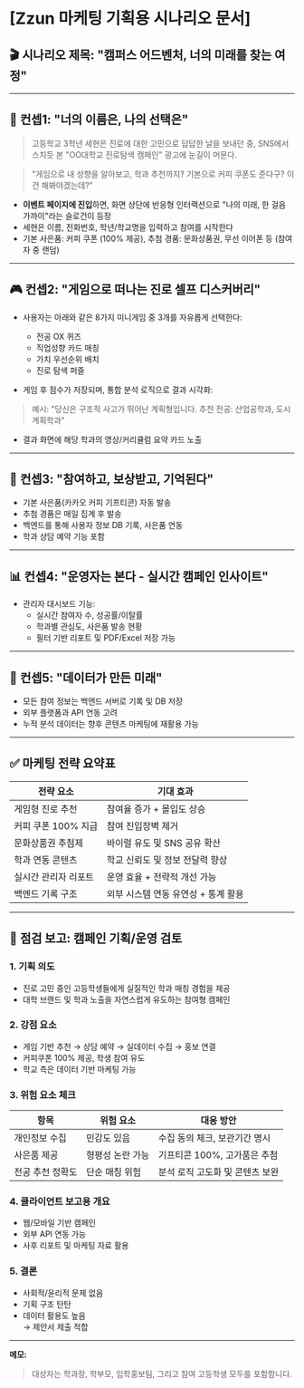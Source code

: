 # [Zzun 마케팅 기획용 시나리오 문서]

## 🎬 시나리오 제목: "캠퍼스 어드벤처, 너의 미래를 찾는 여정"

---

## 🧩 컨셉1: "너의 이름은, 나의 선택은"

> 고등학교 3학년 세현은 진로에 대한 고민으로 답답한 날을 보내던 중, SNS에서 스치듯 본 "OO대학교 진로탐색 캠페인" 광고에 눈길이 머문다.

> "게임으로 내 성향을 알아보고, 학과 추천까지? 기본으로 커피 쿠폰도 준다구? 이건 해봐야겠는데?"

- **이벤트 페이지에 진입**하면, 화면 상단에 반응형 인터랙션으로 "나의 미래, 한 걸음 가까이"라는 슬로건이 등장
- 세현은 이름, 전화번호, 학년/학교명을 입력하고 참여를 시작한다
- 기본 사은품: 커피 쿠폰 (100% 제공), 추첨 경품: 문화상품권, 무선 이어폰 등 (참여자 중 랜덤)

---

## 🎮 컨셉2: "게임으로 떠나는 진로 셀프 디스커버리"

- 사용자는 아래와 같은 8가지 미니게임 중 3개를 자유롭게 선택한다:
  - 전공 OX 퀴즈
  - 직업성향 카드 매칭
  - 가치 우선순위 배치
  - 진로 탐색 퍼즐

- 게임 후 점수가 저장되며, 통합 분석 로직으로 결과 시각화:
> 예시: "당신은 구조적 사고가 뛰어난 계획형입니다. 추천 전공: 산업공학과, 도시계획학과"

- 결과 화면에 해당 학과의 영상/커리큘럼 요약 카드 노출

---

## 🎁 컨셉3: "참여하고, 보상받고, 기억된다"

- 기본 사은품(카카오 커피 기프티콘) 자동 발송
- 추첨 경품은 매일 집계 후 발송
- 백엔드를 통해 사용자 정보 DB 기록, 사은품 연동
- 학과 상담 예약 기능 포함

---

## 📊 컨셉4: "운영자는 본다 - 실시간 캠페인 인사이트"

- 관리자 대시보드 기능:
  - 실시간 참여자 수, 성공률/이탈률
  - 학과별 관심도, 사은품 발송 현황
  - 필터 기반 리포트 및 PDF/Excel 저장 가능

---

## 🧠 컨셉5: "데이터가 만든 미래"

- 모든 참여 정보는 백엔드 서버로 기록 및 DB 저장
- 외부 플랫폼과 API 연동 고려
- 누적 분석 데이터는 향후 콘텐츠 마케팅에 재활용 가능

---

## ✅ 마케팅 전략 요약표

| 전략 요소 | 기대 효과 |
|------------|-------------|
| 게임형 진로 추천 | 참여율 증가 + 몰입도 상승 |
| 커피 쿠폰 100% 지급 | 참여 진입장벽 제거 |
| 문화상품권 추첨제 | 바이럴 유도 및 SNS 공유 확산 |
| 학과 연동 콘텐츠 | 학교 신뢰도 및 정보 전달력 향상 |
| 실시간 관리자 리포트 | 운영 효율 + 전략적 개선 가능 |
| 백엔드 기록 구조 | 외부 시스템 연동 유연성 + 통계 활용 |

---

## 📌 점검 보고: 캠페인 기획/운영 검토

### 1. 기획 의도
- 진로 고민 중인 고등학생들에게 실질적인 학과 매칭 경험을 제공
- 대학 브랜드 및 학과 노출을 자연스럽게 유도하는 참여형 캠페인

### 2. 강점 요소
- 게임 기반 추천 → 상담 예약 → 실데이터 수집 → 홍보 연결
- 커피쿠폰 100% 제공, 학생 참여 유도
- 학교 측은 데이터 기반 마케팅 가능

### 3. 위험 요소 체크

| 항목 | 위험 요소 | 대응 방안 |
|------|-------------|-------------|
| 개인정보 수집 | 민감도 있음 | 수집 동의 체크, 보관기간 명시 |
| 사은품 제공 | 형평성 논란 가능 | 기프티콘 100%, 고가품은 추첨 |
| 전공 추천 정확도 | 단순 매칭 위험 | 분석 로직 고도화 및 콘텐츠 보완 |

### 4. 클라이언트 보고용 개요
- 웹/모바일 기반 캠페인
- 외부 API 연동 가능
- 사후 리포트 및 마케팅 자료 활용

### 5. 결론
- 사회적/윤리적 문제 없음  
- 기획 구조 탄탄  
- 데이터 활용도 높음  
→ 제안서 제출 적합

---

**메모:**  
> 대상자는 학과장, 학부모, 입학홍보팀, 그리고 참여 고등학생 모두를 포함합니다.
